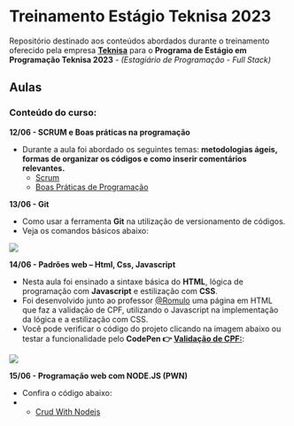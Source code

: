 # Treinamento Estágio Teknisa 2023

Repositório destinado aos conteúdos abordados durante o treinamento oferecido pela empresa **[Teknisa](https://www.teknisa.com/)** para o **Programa de Estágio em Programação Teknisa 2023** - *(Estagiário de Programação - Full Stack)*


## Aulas

### Conteúdo do curso:

**12/06 -  SCRUM e Boas práticas na programação**
- Durante a aula foi abordado os seguintes temas: **metodologias ágeis, formas de organizar os códigos e como inserir comentários relevantes.**
  - [Scrum](https://github.com/rafhaella/treinamento_estagio_teknisa/blob/main/aula-01/Scrum.pdf "Scrum")
  - [Boas Práticas de Programação](https://github.com/rafhaella/treinamento_estagio_teknisa/blob/main/aula-01/Boas_Praticas_Programacao.pdf "Boas Práticas de Programação")

**13/06 - Git**
- Como usar a ferramenta **Git** na utilização de versionamento de códigos.
- Veja os comandos básicos abaixo:
  
<a href="https://github.com/rafhaella/treinamento_estagio_teknisa/tree/main/aula-02"><img src="https://i.ibb.co/Z2X0Wg4/Captura-de-tela-2023-06-16-213843.png" border="0"></a>

**14/06 - Padrões web – Html, Css, Javascript**
- Nesta aula foi ensinado a sintaxe básica do **HTML**, lógica de programação com **Javascript** e estilização com **CSS**.
- Foi desenvolvido junto ao professor [@Romulo](https://github.com/RomuloLousada "Romulo") uma página em HTML que faz a validação de CPF, utilizando o Javascript na implementação da lógica e a estilização com CSS.
- Você pode verificar o código do projeto clicando na imagem abaixo ou testar a funcionalidade pelo **CodePen 👉 [Validação de CPF:](https://codepen.io/rafhaella/pen/abQNBYd)**:

<a href="https://github.com/rafhaella/treinamento_estagio_teknisa/tree/main/aula-03/validacao-cpf"><img src="https://i.ibb.co/ZzgMxb9/Captura-de-tela-2023-06-16-184553.png" border="0"></a>

**15/06 - Programação web com NODE.JS (PWN)**
- Confira o código abaixo:
 - - [Crud With Nodejs](https://github.com/rafhaella/treinamento_estagio_teknisa/tree/main/aula-04/crud_with_nodejs/src "Crud With Nodejs")


